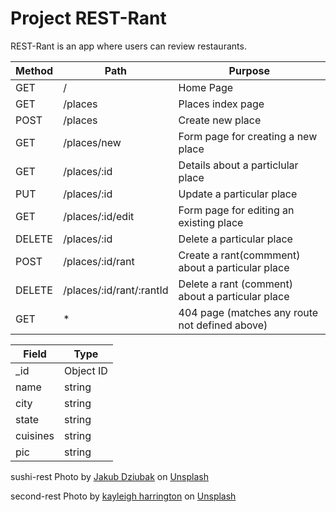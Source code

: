 # Project REST-Rant

REST-Rant is an app where users can review restaurants.




| **Method** | **Path**                 | **Purpose**                                      |
|------------|--------------------------|--------------------------------------------------|
| GET        | /                        | Home Page                                        |
| GET        | /places                  | Places index page                                |
| POST       | /places                  | Create new place                                 |
| GET        | /places/new              | Form page for creating a new place               |
| GET        | /places/:id              | Details about a particlular place                |
| PUT        | /places/:id              | Update a particular place                        |
| GET        | /places/:id/edit         | Form page for editing an existing place          |
| DELETE     | /places/:id              | Delete a particular place                        |
| POST       | /places/:id/rant         | Create a rant(commment) about a particular place |
| DELETE     | /places/:id/rant/:rantId | Delete a rant (comment) about a particular place |
| GET        | *                        | 404 page (matches any route not defined above)   |


| **Field** | **Type**  |
|-----------|-----------|
| _id       | Object ID |
| name      | string    |
| city      | string    |
| state     | string    |
| cuisines  | string    |
| pic       | string    |


sushi-rest
Photo by <a href="https://unsplash.com/@jckbck?utm_content=creditCopyText&utm_medium=referral&utm_source=unsplash">Jakub Dziubak</a> on <a href="https://unsplash.com/photos/sushi-on-black-ceramic-plate-iOHJKJqO6E0?utm_content=creditCopyText&utm_medium=referral&utm_source=unsplash">Unsplash</a>

second-rest
Photo by <a href="https://unsplash.com/@kayleighharrington?utm_content=creditCopyText&utm_medium=referral&utm_source=unsplash">kayleigh harrington</a> on <a href="https://unsplash.com/photos/group-of-people-inside-the-restaurant-yhn4okt6ci0?utm_content=creditCopyText&utm_medium=referral&utm_source=unsplash">Unsplash</a>
  
  


